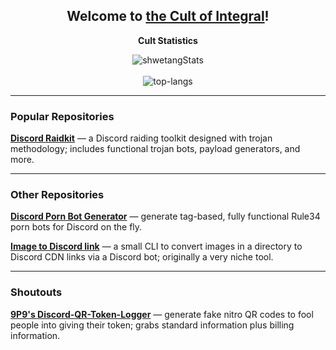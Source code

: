 <h2 align="center">Welcome to <a href="https://the-cult-of-integral.github.io/profile/">the Cult of Integral</a>!</h2>

<p align="center">
  <strong>Cult Statistics</strong>
</p>

<p align="center">
  <img src="https://github-readme-stats.vercel.app/api?username=the-cult-of-integral&theme=dark&show_icons=true" alt="shwetangStats" />  
  <br />
  <br />
  <img src="https://github-readme-stats.vercel.app/api/top-langs/?username=the-cult-of-integral&layout=compact&theme=dark" alt="top-langs" />
</p>

---

<h3 align="left">Popular Repositories</h3>

<p align="left">
  <a href="https://github.com/the-cult-of-integral/discord-raidkit"><strong>Discord Raidkit</strong></a>
  — a Discord raiding toolkit designed with trojan methodology; includes functional trojan bots, payload generators, and more.
</p>

---

<h3 align="left">Other Repositories</h3>

<p align="left">
  <a href="https://github.com/the-cult-of-integral/discord-porn-bot-generator"><strong>Discord Porn Bot Generator</strong></a>
  — generate tag-based, fully functional Rule34 porn bots for Discord on the fly.
</p>

<p align="left">
  <a href="https://github.com/the-cult-of-integral/image-to-discord-link"><strong>Image to Discord link</strong></a>
  — a small CLI to convert images in a directory to Discord CDN links via a Discord bot; originally a very niche tool.
</p>

---

<h3 align="left">Shoutouts</h3>

<p align="left">
  <a href="https://github.com/9P9/Discord-QR-Token-Logger"><strong>9P9's Discord-QR-Token-Logger</strong></a>
  — generate fake nitro QR codes to fool people into giving their token; grabs standard information plus billing information.
<p>

